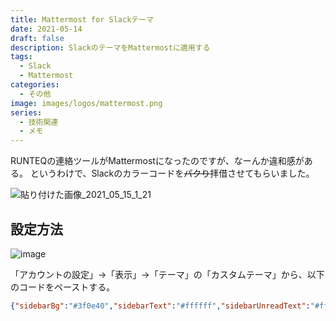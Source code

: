 ```yaml
---
title: Mattermost for Slackテーマ
date: 2021-05-14
draft: false
description: SlackのテーマをMattermostに適用する
tags:
  - Slack
  - Mattermost
categories:
  - その他
image: images/logos/mattermost.png
series:
  - 技術関連
  - メモ
---
```


RUNTEQの連絡ツールがMattermostになったのですが、なーんか違和感がある。
というわけで、Slackのカラーコードを~~パクり~~拝借させてもらいました。

![貼り付けた画像_2021_05_15_1_21](https://user-images.githubusercontent.com/44717752/118309344-17f23280-b528-11eb-8433-73cfedd51581.png)


## 設定方法

![image](https://user-images.githubusercontent.com/44717752/118307593-df515980-b525-11eb-8c73-4e705577dc36.png)

「アカウントの設定」→「表示」→「テーマ」の「カスタムテーマ」から、以下のコードをペーストする。

```json
{"sidebarBg":"#3f0e40","sidebarText":"#ffffff","sidebarUnreadText":"#ffffff","sidebarTextHoverBg":"#1164a3","sidebarTextActiveBorder":"#7ab0d6","sidebarTextActiveColor":"#ffffff","sidebarHeaderBg":"#350d36","sidebarHeaderTextColor":"#ffffff","onlineIndicator":"#2bac76","awayIndicator":"#dcbd4e","dndIndicator":"#ff6a6a","mentionBg":"#cd2552","mentionBj":"#cd2552","mentionColor":"#ffffff","centerChannelBg":"#ffffff","centerChannelColor":"#202020","newMessageSeparator":"#e01e5b","linkColor":"#2972a5","buttonBg":"#1d90d1","buttonColor":"#ffffff","errorTextColor":"#a94442","mentionHighlightBg":"#fae9b4","mentionHighlightLink":"#2f81b7","codeTheme":"github"}
```
